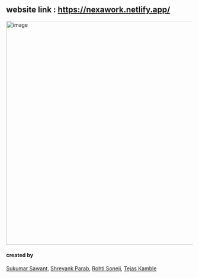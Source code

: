 ## website link :  https://nexawork.netlify.app/

<img width="1355" height="603" alt="image" src="https://github.com/user-attachments/assets/980ed252-6531-4ca9-8997-5f2db519a7e5" />

#### created by
[Sukumar Sawant](https://github.com/sukumarsawant),
[Shreyank Parab](https;//github.com/shreyankp06),
[Rohti Soneji](https://github.com/SwiftByte6), 
[Tejas Kamble](https://github.com/tejask-07) 
